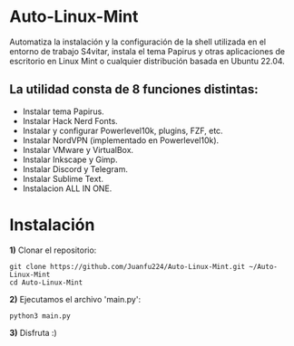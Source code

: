 # Auto-Linux-Mint
Automatiza la instalación y la configuración de la shell utilizada en el entorno de trabajo S4vitar, instala el tema Papirus y otras aplicaciones de escritorio en Linux Mint o cualquier distribución basada en Ubuntu 22.04.

## La utilidad consta de 8 funciones distintas:
- Instalar tema Papirus.
- Instalar Hack Nerd Fonts.
- Instalar y configurar Powerlevel10k, plugins, FZF, etc.
- Instalar NordVPN (implementado en Powerlevel10k).
- Instalar VMware y VirtualBox.
- Instalar Inkscape y Gimp.
- Instalar Discord y Telegram.
- Instalar Sublime Text.
- Instalacion ALL IN ONE.

# Instalación
**1)** Clonar el repositorio:
```
git clone https://github.com/Juanfu224/Auto-Linux-Mint.git ~/Auto-Linux-Mint
cd Auto-Linux-Mint
```

**2)** Ejecutamos el archivo 'main.py':
```
python3 main.py
```
**3)** Disfruta :)
